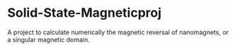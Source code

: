 # Solid-State-Magneticproj
A project to calculate numerically the magnetic reversal of nanomagnets, or a singular magnetic domain.
